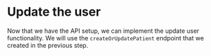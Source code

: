 # Update the user

Now that we have the API setup, we can implement the update user functionality. We will use the `createOrUpdatePatient` endpoint that we created in the previous step.
